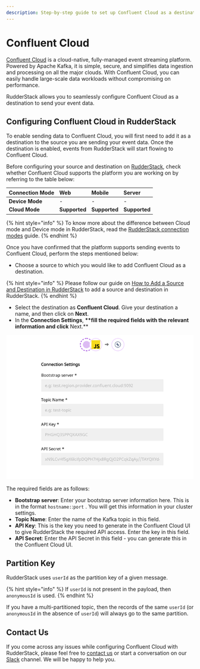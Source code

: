 ```yaml
---
description: Step-by-step guide to set up Confluent Cloud as a destination in RudderStack
---
```


# Confluent Cloud

[Confluent Cloud](https://www.confluent.io/confluent-cloud/) is a cloud-native, fully-managed event streaming platform. Powered by Apache Kafka, it is simple, secure, and simplifies data ingestion and processing on all the major clouds. With Confluent Cloud, you can easily handle large-scale data workloads without compromising on performance.

RudderStack allows you to seamlessly configure Confluent Cloud as a destination to send your event data.

## Configuring Confluent Cloud in RudderStack

To enable sending data to Confluent Cloud, you will first need to add it as a destination to the source you are sending your event data. Once the destination is enabled, events from RudderStack will start flowing to Confluent Cloud.

Before configuring your source and destination on [RudderStack](https://app.rudderstack.com/), check whether Confluent Cloud supports the platform you are working on by referring to the table below:

| **Connection Mode** | **Web** | **Mobile** | **Server** |
| :--- | :--- | :--- | :--- |
| **Device Mode** | - | - | - |
| **Cloud Mode** | **Supported** | **Supported** | **Supported** |

{% hint style="info" %}
To know more about the difference between Cloud mode and Device mode in RudderStack, read the [RudderStack connection modes](https://docs.rudderstack.com/get-started/rudderstack-connection-modes) guide.
{% endhint %}

Once you have confirmed that the platform supports sending events to Confluent Cloud, perform the steps mentioned below:

* Choose a source to which you would like to add Confluent Cloud as a destination.

{% hint style="info" %}
Please follow our guide on [How to Add a Source and Destination in RudderStack](https://docs.rudderstack.com/how-to-guides/adding-source-and-destination-rudderstack) to add a source and destination in RudderStack.
{% endhint %}

* Select the destination as **Confluent Cloud**. Give your destination a name, and then click on **Next**.
* In the **Connection Settings**, **\*\*fill the required fields with the relevant information and click** Next.\*\*

![Confluent Cloud connection settings](../.gitbook/assets/screenshot-2020-11-27-at-1.28.49-pm.png)

The required fields are as follows:

* **Bootstrap server**: Enter your bootstrap server information here. This is in the format `hostname:`:`port` . You will get this information in your cluster settings.
* **Topic Name**: Enter the name of the Kafka topic in this field.
* **API Key**: This is the key you need to generate in the Confluent Cloud UI to give RudderStack the required API access. Enter the key in this field.
* **API Secret**: Enter the API Secret in this field - you can generate this in the Confluent Cloud UI.

## Partition Key

RudderStack uses `userId` as the partition key of a given message.

{% hint style="info" %}
If `userId` is not present in the payload, then `anonymousId` is used.
{% endhint %}

If you have a multi-partitioned topic, then the records of the same `userId` \(or `anonymousId` in the absence of `userId`\) will always go to the same partition.

## Contact Us

If you come across any issues while configuring Confluent Cloud with RudderStack, please feel free to [contact us](mailto:%20contact@rudderstack.com) or start a conversation on our [Slack](https://resources.rudderstack.com/join-rudderstack-slack) channel. We will be happy to help you.

